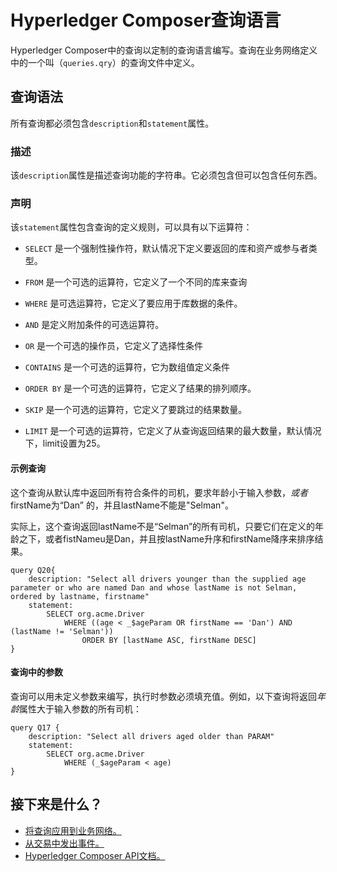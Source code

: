 # Hyperledger Composer查询语言

Hyperledger Composer中的查询以定制的查询语言编写。查询在业务网络定义中的一个叫（`queries.qry`）的查询文件中定义。

## 查询语法

所有查询都必须包含`description`和`statement`属性。

### 描述

该`description`属性是描述查询功能的字符串。它必须包含但可以包含任何东西。

### 声明

该`statement`属性包含查询的定义规则，可以具有以下运算符：

- `SELECT` 是一个强制性操作符，默认情况下定义要返回的库和资产或参与者类型。

- `FROM` 是一个可选的运算符，它定义了一个不同的库来查询

- `WHERE` 是可选运算符，它定义了要应用于库数据的条件。

- `AND` 是定义附加条件的可选运算符。

- `OR` 是一个可选的操作员，它定义了选择性条件

- `CONTAINS` 是一个可选的运算符，它为数组值定义条件

- `ORDER BY` 是一个可选的运算符，它定义了结果的排列顺序。

- `SKIP` 是一个可选的运算符，它定义了要跳过的结果数量。

- `LIMIT` 是一个可选的运算符，它定义了从查询返回结果的最大数量，默认情况下，limit设置为25。

#### 示例查询

这个查询从默认库中返回所有符合条件的司机，要求年龄小于输入参数，*或者* firstName为“Dan” 的，并且lastName不能是"Selman"。

实际上，这个查询返回lastName不是“Selman”的所有司机，只要它们在定义的年龄之下，或者fistNameu是Dan，并且按lastName升序和firstName降序来排序结果。
```
query Q20{
    description: "Select all drivers younger than the supplied age parameter or who are named Dan and whose lastName is not Selman, ordered by lastname, firstname"
    statement:
        SELECT org.acme.Driver
            WHERE ((age < _$ageParam OR firstName == 'Dan') AND (lastName != 'Selman'))
                ORDER BY [lastName ASC, firstName DESC]
}
```

#### 查询中的参数

查询可以用未定义参数来编写，执行时参数必须填充值。例如，以下查询将返回*年龄*属性大于输入参数的所有司机：
```
query Q17 {
    description: "Select all drivers aged older than PARAM"
    statement:
        SELECT org.acme.Driver
            WHERE (_$ageParam < age)
}
```

## 接下来是什么？

- [将查询应用到业务网络。](business-network_query.md)
- [从交易中发出事件。](business-network_publishing-events.md)
- [Hyperledger Composer API文档。](api/api-doc-index.md)
